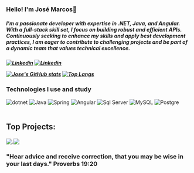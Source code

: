 ### Hello! I'm José Marcos👋

<h5> I'm a passionate developer with expertise in .NET, Java, and Angular. With a full-stack skill set, I focus on building robust and efficient APIs. Continuously seeking to enhance my skills and apply best development practices, I am eager to contribute to challenging projects and be part of a dynamic team that values technical excellence.<h5/>

[![Linkedin](https://img.shields.io/badge/LinkedIn-0077B5?style=for-the-badge&logo=linkedin&logoColor=white)](https://www.linkedin.com/in/jm-efi/)
[![Linkedin](https://img.shields.io/badge/Stack_Overflow-FE7A16?style=for-the-badge&logo=stack-overflow&logoColor=white)](https://pt.stackoverflow.com/users/203262/jose-marcos-efigenio-da-silva)
<br/>

[![Jose's GitHub stats](https://github-readme-stats.vercel.app/api?username=JoseMarcosEfi&theme=dracula)](https://github.com/JoseMarcosEfi/github-readme-stats)
[![Top Langs](https://github-readme-stats.vercel.app/api/top-langs/?username=JoseMarcosEfi&layout=compact&theme=dracula)](https://github.com/JoseMarcosEfi/github-readme-stats)

### Technologies I use and study

<div style="display: inline_block">
  <img align="denter" alt="dotnet" src="https://img.shields.io/badge/.NET-5C2D91?style=for-the-badge&logo=.net&logoColor=white"/>
  <img align="denter" alt="Java" src="https://img.shields.io/badge/Java-ED8B00?style=for-the-badge&logo=java&logoColor=white"/>
  <img align="denter" alt="Spring" src="https://img.shields.io/badge/Spring-6DB33F?style=for-the-badge&logo=spring&logoColor=white"/>
  <img align="denter" alt="Angular" src="https://img.shields.io/badge/Angular-DD0031?style=for-the-badge&logo=angular&logoColor=white"/>
  <img align="denter" alt="Sql Server" src="https://img.shields.io/badge/Microsoft%20SQL%20Sever-CC2927?style=for-the-badge&logo=microsoft%20sql%20server&logoColor=white"/>
  <img align="denter" alt="MySQL" src="https://img.shields.io/badge/MySQL-00000F?style=for-the-badge&logo=mysql&logoColor=white"/>
  <img align="denter" alt="Postgre" src="https://img.shields.io/badge/PostgreSQL-316192?style=for-the-badge&logo=postgresql&logoColor=white"/>
  
  </div><br/>

## Top Projects:

<a href="https://github.com/JoseMarcosEfi/CustomerApi">
  <img align="center" src="https://github-readme-stats.vercel.app/api/pin/?username=JoseMarcosEfi&repo=CustomerApi&theme=buefy" />
</a>
<a href="https://github.com/JoseMarcosEfi/CustomerApiFront">
  <img align="center" src="https://github-readme-stats.vercel.app/api/pin/?username=JoseMarcosEfi&repo=CustomerApiFront&theme=buefy" />
</a>

### "Hear advice and receive correction, that you may be wise in your last days." Proverbs 19:20
